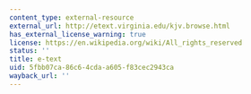 ```yaml
---
content_type: external-resource
external_url: http://etext.virginia.edu/kjv.browse.html
has_external_license_warning: true
license: https://en.wikipedia.org/wiki/All_rights_reserved
status: ''
title: e-text
uid: 5fbb07ca-86c6-4cda-a605-f83cec2943ca
wayback_url: ''
---
```

